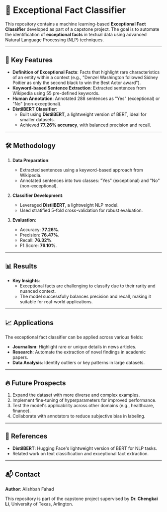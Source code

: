 # 🚀 Exceptional Fact Classifier

This repository contains a machine learning-based **Exceptional Fact Classifier** developed as part of a capstone project. The goal is to automate the identification of **exceptional facts** in textual data using advanced Natural Language Processing (NLP) techniques.

---

## 📌 Key Features
- **Definition of Exceptional Facts**: Facts that highlight rare characteristics of an entity within a context (e.g., "Denzel Washington followed Sidney Poitier as only the second black to win the Best Actor award").
- **Keyword-based Sentence Extraction**: Extracted sentences from Wikipedia using 55 pre-defined keywords.
- **Human Annotation**: Annotated 288 sentences as "Yes" (exceptional) or "No" (non-exceptional).
- **DistilBERT Classifier**:
  - Built using **DistilBERT**, a lightweight version of BERT, ideal for smaller datasets.
  - Achieved **77.26% accuracy**, with balanced precision and recall.

---

## 🛠 Methodology
1. **Data Preparation**:
   - Extracted sentences using a keyword-based approach from Wikipedia.
   - Annotated sentences into two classes: "Yes" (exceptional) and "No" (non-exceptional).

2. **Classifier Development**:
   - Leveraged **DistilBERT**, a lightweight NLP model.
   - Used stratified 5-fold cross-validation for robust evaluation.

3. **Evaluation**:
   - Accuracy: **77.26%**.
   - Precision: **76.47%**.
   - Recall: **76.32%**.
   - F1 Score: **76.10%**.

---

## 📊 Results
- **Key Insights**:
  - Exceptional facts are challenging to classify due to their rarity and nuanced context.
  - The model successfully balances precision and recall, making it suitable for real-world applications.

---

## 📈 Applications
The exceptional fact classifier can be applied across various fields:
- **Journalism**: Highlight rare or unique details in news articles.
- **Research**: Automate the extraction of novel findings in academic papers.
- **Data Analysis**: Identify outliers or key patterns in large datasets.

---

## 🔥 Future Prospects
1. Expand the dataset with more diverse and complex examples.
2. Implement fine-tuning of hyperparameters for improved performance.
3. Test the model's applicability across other domains (e.g., healthcare, finance).
4. Collaborate with annotators to reduce subjective bias in labeling.

---

## 📝 References
- **DistilBERT**: Hugging Face's lightweight version of BERT for NLP tasks.
- Related work on text classification and exceptional fact extraction.

---

## 📬 Contact
**Author**: Alishbah Fahad  

This repository is part of the capstone project supervised by **Dr. Chengkai Li**, University of Texas, Arlington.
